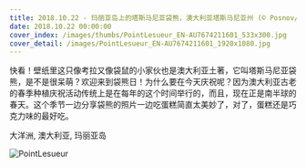```yaml
---
title: 2018.10.22 - 玛丽亚岛上的塔斯马尼亚袋熊，澳大利亚塔斯马尼亚州 (© Posnov/Getty Images)
date: 2018.10.22 00:00:00
cover_index: /images/thumbs/PointLesueur_EN-AU7674211601_533x300.jpg
cover_detail: /images/PointLesueur_EN-AU7674211601_1920x1080.jpg
---
```


快看！壁纸里这只像考拉又像袋鼠的小家伙也是澳大利亚土著，它叫塔斯马尼亚袋熊，是不是很呆萌？欢迎来到袋熊日！为什么要在今天庆祝呢？因为澳大利亚古老的春季种植庆祝活动传统上是在每年的这个时间举行的，而且，现在正是南半球的春天。这个季节一边分享袋熊的照片一边吃蛋糕简直太美妙了，对了，蛋糕还是巧克力味的最好吃。

大洋洲, 澳大利亚, 玛丽亚岛

![PointLesueur](/images/PointLesueur_EN-AU7674211601_1920x1080.jpg)
